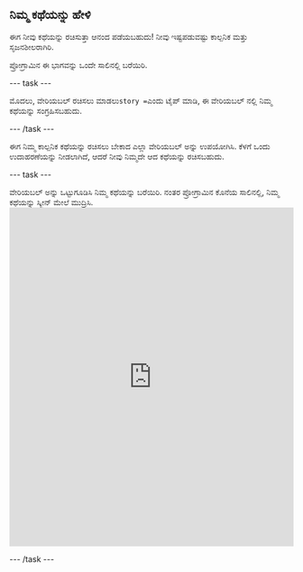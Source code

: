 ## ನಿಮ್ಮ ಕಥೆಯನ್ನು ಹೇಳಿ

ಈಗ ನೀವು ಕಥೆಯನ್ನು ರಚಿಸುತ್ತಾ ಆನಂದ ಪಡೆಯಬಹುದು! ನೀವು ಇಷ್ಟಪಡುವಷ್ಟು ಕಾಲ್ಪನಿಕ ಮತ್ತು ಸೃಜನಶೀಲರಾಗಿರಿ.

ಪ್ರೋಗ್ರಾಮಿನ ಈ ಭಾಗವನ್ನು ಒಂದೇ ಸಾಲಿನಲ್ಲಿ ಬರೆಯಿರಿ.

\--- task \---

ಮೊದಲು, ವೇರಿಯಬಲ್ ರಚಿಸಲು ಮಾಡಲು`story =`ಎಂದು ಟೈಪ್ ಮಾಡಿ, ಈ ವೇರಿಯಬಲ್ ನಲ್ಲಿ ನಿಮ್ಮ ಕಥೆಯನ್ನು ಸಂಗ್ರಹಿಸಬಹುದು.

\--- /task \---

ಈಗ ನಿಮ್ಮ ಕಾಲ್ಪನಿಕ ಕಥೆಯನ್ನು ರಚಿಸಲು ಬೇಕಾದ ಎಲ್ಲಾ ವೇರಿಯಬಲ್ ಅನ್ನು ಉಪಯೋಗಿಸಿ. ಕೆಳಗೆ ಒಂದು ಉದಾಹರಣೆಯನ್ನು ನೀಡಲಾಗಿದೆ, ಆದರೆ ನೀವು ನಿಮ್ಮದೇ ಆದ ಕಥೆಯನ್ನು ರಚಿಸಬಹುದು.

\--- task \---

ವೇರಿಯಬಲ್ ಅನ್ನು ಒಟ್ಟುಗೂಡಿಸಿ ನಿಮ್ಮ ಕಥೆಯನ್ನು ಬರೆಯಿರಿ. ನಂತರ ಪ್ರೋಗ್ರಾಮಿನ ಕೊನೆಯ ಸಾಲಿನಲ್ಲಿ, ನಿಮ್ಮ ಕಥೆಯನ್ನು ಸ್ಕ್ರೀನ್ ಮೇಲೆ ಮುದ್ರಿಸಿ. <iframe src="https://trinket.io/embed/python/904db1ae15" width="100%" height="600" frameborder="0" marginwidth="0" marginheight="0" allowfullscreen mark="crwd-mark"></iframe> 

\--- /task \---